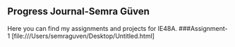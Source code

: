 ## Progress Journal-Semra Güven
Here you can find my assignments and projects for IE48A.
###Assignment-1
[file:///Users/semraguven/Desktop/Untitled.html]
